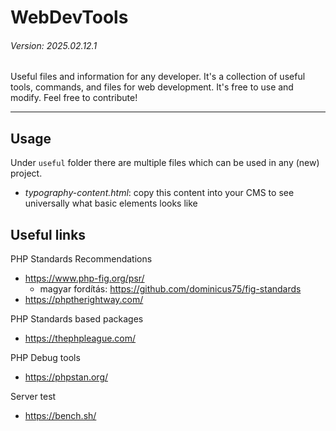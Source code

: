 # WebDevTools
###### Version: 2025.02.12.1

Useful files and information for any developer. It's a collection of useful tools, commands, and files for web development. It's free to use and modify. Feel free to contribute!

---

## Usage

Under `useful` folder there are multiple files which can be used in any (new) project.

 - *typography-content.html*: copy this content into your CMS to see universally what basic elements looks like

## Useful links

PHP Standards Recommendations

- https://www.php-fig.org/psr/
  - magyar fordítás: https://github.com/dominicus75/fig-standards
- https://phptherightway.com/

PHP Standards based packages

- https://thephpleague.com/

PHP Debug tools

- https://phpstan.org/

Server test

- https://bench.sh/
